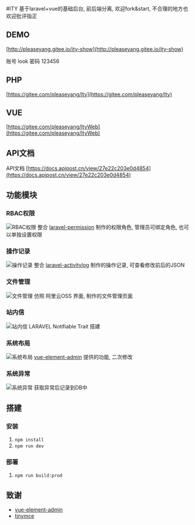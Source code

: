 #ITY
基于laravel+vue的基础后台, 前后端分离, 欢迎fork&start, 不合理的地方也欢迎批评指正

## DEMO
[http://pleaseyang.gitee.io/ity-show](http://pleaseyang.gitee.io/ity-show)

账号 look 密码 123456

## PHP
[https://gitee.com/pleaseyang/Ity](https://gitee.com/pleaseyang/Ity)

## VUE
[https://gitee.com/pleaseyang/ItyWeb](https://gitee.com/pleaseyang/ItyWeb)

## API文档
API文档 [https://docs.apipost.cn/view/27e22c203e0d4854](https://docs.apipost.cn/view/27e22c203e0d4854)

## 功能模块
### RBAC权限
![RBAC权限](http://47.95.37.116/storage/md/RBAC权限.png)
整合 [laravel-permission](https://spatie.be/docs/laravel-permission/v3/introduction) 制作的权限角色, 管理员可绑定角色, 也可以单独设置权限

### 操作记录
![操作记录](http://47.95.37.116/storage/md/操作记录.png)
整合 [laravel-activitylog](https://spatie.be/docs/laravel-activitylog/v3/introduction) 制作的操作记录, 可查看修改前后的JSON

### 文件管理
![文件管理](http://47.95.37.116/storage/md/文件管理.png)
仿照 阿里云OSS 界面, 制作的文件管理页面

### 站内信
![站内信](http://47.95.37.116/storage/md/站内信.png)
LARAVEL Notifiable Trait 搭建

### 系统布局
![系统布局](http://47.95.37.116/storage/md/系统布局.png)
[vue-element-admin](https://github.com/PanJiaChen/vue-element-admin) 提供的功能, 二次修改

### 系统异常
![系统异常](http://47.95.37.116/storage/md/系统异常.png)
获取异常后记录到DB中
 
## 搭建
### 安装
1. `npm install`
2. `npm run dev`

### 部署
1. `npm run build:prod`

## 致谢
* [vue-element-admin](https://github.com/PanJiaChen/vue-element-admin)
* [tinymce](https://github.com/tinymce)

